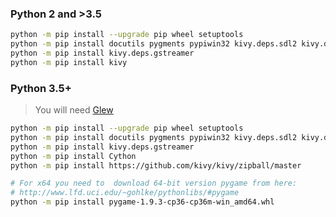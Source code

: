 ### Python 2 and >3.5
```bash
python -m pip install --upgrade pip wheel setuptools
python -m pip install docutils pygments pypiwin32 kivy.deps.sdl2 kivy.deps.glew
python -m pip install kivy.deps.gstreamer
python -m pip install kivy
```

### Python 3.5+
> You will need [Glew](http://glew.sourceforge.net/)
```bash
python -m pip install --upgrade pip wheel setuptools
python -m pip install docutils pygments pypiwin32 kivy.deps.sdl2 kivy.deps.glew
python -m pip install kivy.deps.gstreamer
python -m pip install Cython
python -m pip install https://github.com/kivy/kivy/zipball/master

# For x64 you need to  download 64-bit version pygame from here:
# http://www.lfd.uci.edu/~gohlke/pythonlibs/#pygame
python -m pip install pygame-1.9.3-cp36-cp36m-win_amd64.whl
```